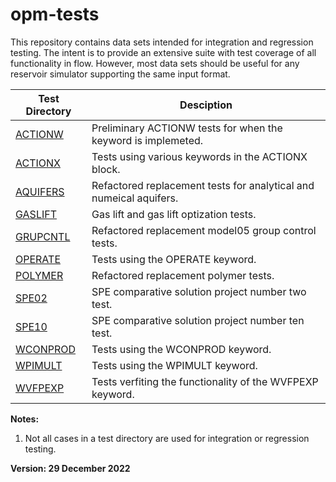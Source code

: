 # opm-tests
This repository contains data sets intended for integration and regression testing. The intent is to provide an extensive suite with test coverage of all functionality in flow. However, most data sets should be useful for any reservoir simulator supporting the same input format.

Test Directory                    | Desciption                                                         |
--------------------------------  |--------------------------------------------------------------------|
[ACTIONW](actionw/ACTIONW.md)     | Preliminary ACTIONW tests for when the keyword is implemeted.      |
[ACTIONX](actionx/ACTIONX.md)     | Tests using various keywords in the ACTIONX block.                 |
[AQUIFERS](aquifers/AQIIFERS.md)  | Refactored replacement tests for analytical and numeical aquifers. |
[GASLIFT](gaslift/GASLIFT.md)     | Gas lift and gas lift optization tests.                            |
[GRUPCNTL](grupcntl/GRUPCNTL.md)  | Refactored replacement model05 group control tests.                |
[OPERATE](operate/OPERATE.md)     | Tests using the OPERATE keyword.                                   |
[POLYMER](polymer/POLYMER.md)     | Refactored replacement polymer tests.                              |
[SPE02](spe02/SPE02.md)           | SPE comparative solution project number two test.                  |
[SPE10](spe10/SPE10.md)           | SPE comparative solution project number ten test.                  |
[WCONPROD](wconprod/WCONPROD.md)  | Tests using the WCONPROD keyword.                                  |
[WPIMULT](wpimult/WPIMULT.md)     | Tests using the WPIMULT keyword.                                   |
[WVFPEXP](wvfpexp/WVFPEXP.md)     | Tests verfiting the functionality of the WVFPEXP keyword.          |

**Notes:** 

1. Not all cases in a test directory are used for integration or regression testing.  

**Version: 29 December 2022**
